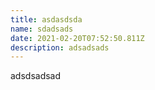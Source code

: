 ```yaml
---
title: asdasdsda
name: sdadsads
date: 2021-02-20T07:52:50.811Z
description: adsadsads
---
```

adsdsadsad